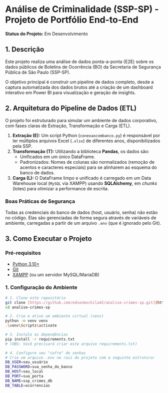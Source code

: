 # Análise de Criminalidade (SSP-SP) - Projeto de Portfólio End-to-End

**Status do Projeto:** Em Desenvolvimento

## 1. Descrição

Este projeto realiza uma análise de dados ponta-a-ponta (E2E) sobre os dados públicos de Boletins de Ocorrência (BO) da Secretaria de Segurança Pública de São Paulo (SSP-SP).

O objetivo principal é construir um pipeline de dados completo, desde a captura automatizada dos dados brutos até a criação de um dashboard interativo em Power BI para visualização e geração de insights.

## 2. Arquitetura do Pipeline de Dados (ETL)

O projeto foi estruturado para simular um ambiente de dados corporativo, com fases claras de Extração, Transformação e Carga (ETL).

1.  **Extração (E):** Um script Python (`conexaocombanco.py`) é responsável por ler múltiplos arquivos Excel (`.xlsx`) de diferentes anos, disponibilizados pela SSP.
2.  **Transformação (T):** Utilizando a biblioteca **Pandas**, os dados são:
    * Unificados em um único DataFrame.
    * Padronizados: Nomes de colunas são normalizados (remoção de acentos e caracteres especiais) para se alinharem ao esquema do banco de dados.
3.  **Carga (L):** O DataFrame limpo e unificado é carregado em um Data Warehouse local (`MySQL` via XAMPP) usando **SQLAlchemy**, em *chunks* (lotes) para otimizar a performance de escrita.

### Boas Práticas de Segurança
Todas as credenciais do banco de dados (host, usuário, senha) não estão no código. Elas são gerenciadas de forma segura através de variáveis de ambiente, carregadas a partir de um arquivo `.env` (que é ignorado pelo Git).

## 3. Como Executar o Projeto

### Pré-requisitos
* [Python 3.10+](https://www.python.org/downloads/)
* [Git](https://git-scm.com/downloads)
* [XAMPP](https://www.apachefriends.org/pt_br/index.html) (ou um servidor MySQL/MariaDB)

### 1. Configuração do Ambiente

```bash
# 1. Clone este repositório
git clone [https://github.com/edsonmochila42/analise-crimes-sp.git](https://github.com/edsonmochila42/analise-crimes-sp.git)
cd analise-crimes-sp

# 2. Crie e ative um ambiente virtual (venv)
python -m venv venv
.\venv\Scripts\activate

# 3. Instale as dependências
pip install -r requirements.txt 
# (OBS: Você precisará criar este arquivo requirements.txt)

# 4. Configure seu "cofre" de senhas
# Crie um arquivo .env na raiz do projeto com a seguinte estrutura:
DB_USER=seu_usuário
DB_PASSWORD=sua_senha_do_banco
DB_HOST=seu_local
DB_PORT=sua_porta
DB_NAME=ssp_crimes_db
DB_TABLE=ocorrencias
